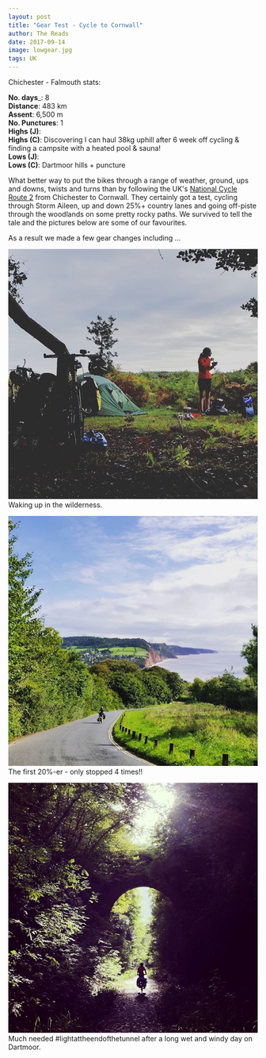 ```yaml
---
layout: post
title: "Gear Test - Cycle to Cornwall"
author: The Reads
date: 2017-09-14
image: lowgear.jpg
tags: UK
---
```


Chichester - Falmouth stats:

  **No. days**_: 8  
  **Distance**: 483 km  
  **Assent**: 6,500 m  
  **No. Punctures**: 1  
  **Highs (J)**:  
  **Highs (C)**: Discovering I can haul 38kg uphill after 6 week off cycling & finding a campsite with a heated pool & sauna!  
  **Lows (J)**:  
  **Lows (C)**: Dartmoor hills + puncture  


What better way to put the bikes through a range of weather, ground, ups and downs, twists and turns than by following the UK's [National Cycle Route 2](https://www.sustrans.org.uk/ncn/map/route/route-2) from Chichester to Cornwall. They certainly got a test, cycling through Storm Aileen, up and down 25%+ country lanes and going off-piste through the woodlands on some pretty rocky paths. We survived to tell the tale and the pictures below are some of our favourites.  

As a result we made a few gear changes including ...

![Waking](assets/img/goodmorning.jpg)
Waking up in the wilderness.


![LowGear](assets/img/lowgear.jpg)
The first 20%-er - only stopped 4 times!!


![Tunnel](assets/img/lightattheendofthetunnel.jpg)
Much needed #lightattheendofthetunnel after a long wet and windy day on Dartmoor.

